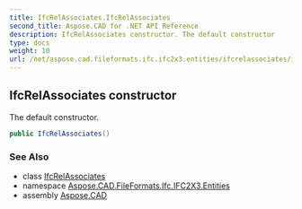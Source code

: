 ```yaml
---
title: IfcRelAssociates.IfcRelAssociates
second_title: Aspose.CAD for .NET API Reference
description: IfcRelAssociates constructor. The default constructor
type: docs
weight: 10
url: /net/aspose.cad.fileformats.ifc.ifc2x3.entities/ifcrelassociates/ifcrelassociates/
---
```

## IfcRelAssociates constructor

The default constructor.

```csharp
public IfcRelAssociates()
```

### See Also

* class [IfcRelAssociates](../)
* namespace [Aspose.CAD.FileFormats.Ifc.IFC2X3.Entities](../../ifcrelassociates/)
* assembly [Aspose.CAD](../../../)


